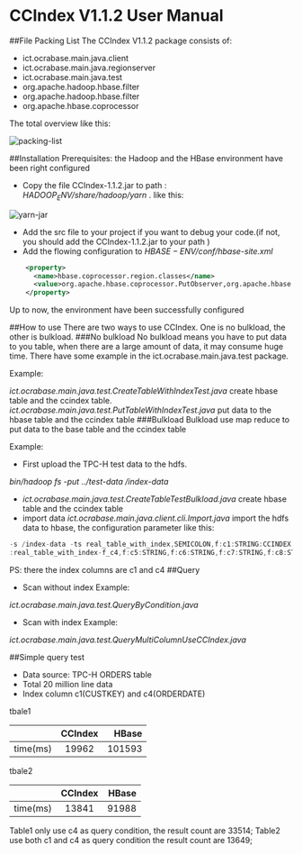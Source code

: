 # CCIndex V1.1.2 User Manual

##File Packing List
The CCIndex V1.1.2 package consists of:
- ict.ocrabase.main.java.client
- ict.ocrabase.main.java.regionserver
- ict.ocrabase.main.java.test
- org.apache.hadoop.hbase.filter
- org.apache.hadoop.hbase.filter
- org.apache.hbase.coprocessor

The total overview like this:

 ![packing-list](https://cl.ly/1l0v0p0H2Q3W/packing_list.png)
 
##Installation
Prerequisites: the Hadoop and the HBase environment have been right configured 
- Copy the file CCIndex-1.1.2.jar to path : *$HADOOP_ENV$/share/hadoop/yarn* . like this:

![yarn-jar](https://cl.ly/2j3A1R3F262A/jar_yarn.png)

- Add the src file to your project if you want to debug your code.(if not, you should add the CCIndex-1.1.2.jar to your path ) 
- Add the flowing configuration to *$HBASE-ENV$/conf/hbase-site.xml*
```xml
    <property>
      <name>hbase.coprocessor.region.classes</name>             
      <value>org.apache.hbase.coprocessor.PutObserver,org.apache.hbase.coprocessor.DeleteObserver</value>
    </property>
```
Up to now, the environment have been successfully configured

##How to use 
There are two ways to use CCIndex. One is no bulkload, the other is bulkload.
###No bulkload
No bulkload means you have to put data to you table, when there are a large amount of data, it may consume huge time.
There have some example in the ict.ocrabase.main.java.test package.

Example:

*ict.ocrabase.main.java.test.CreateTableWithIndexTest.java*  create hbase table and the ccindex table.
*ict.ocrabase.main.java.test.PutTableWithIndexTest.java*  put data to the hbase table and the ccindex table
###Bulkload
Bulkload use map reduce to put data to the base table and the ccindex table

Example:

- First upload the TPC-H test data to the hdfs.

*bin/hadoop fs -put ../test-data  /index-data*
- *ict.ocrabase.main.java.test.CreateTableTestBulkload.java* create hbase table and the ccindex table
- import data
*ict.ocrabase.main.java.client.cli.Import.java* import the hdfs data to hbase, the configuration parameter like this:
```javascript
-s /index-data -ts real_table_with_index,SEMICOLON,f:c1:STRING:CCINDEX:real_table_with_index-f_c1,f:c2:STRING,f:c3:STRING,f:c4:STRING:CCINDEX
:real_table_with_index-f_c4,f:c5:STRING,f:c6:STRING,f:c7:STRING,f:c8:STRING -l 32
```
PS: there the index columns are c1 and c4
##Query
- Scan without index
Example:

*ict.ocrabase.main.java.test.QueryByCondition.java*
- Scan with index
Example:

*ict.ocrabase.main.java.test.QueryMultiColumnUseCCIndex.java*

##Simple query test 
- Data source: TPC-H ORDERS table
- Total 20 million line data
- Index column c1(CUSTKEY) and c4(ORDERDATE)

tbale1

|               | CCIndex       | HBase  |
| ------------- |:-------------:| ------:|
| time(ms)      | 19962         |101593  |

tbale2

|               | CCIndex       | HBase  |
| ------------- |:-------------:| ------:|
| time(ms)      | 13841         |91988   |


Table1 only use c4 as query condition, the result count are 33514; 
Table2 use both c1 and c4 as query condition the result count are 13649;
